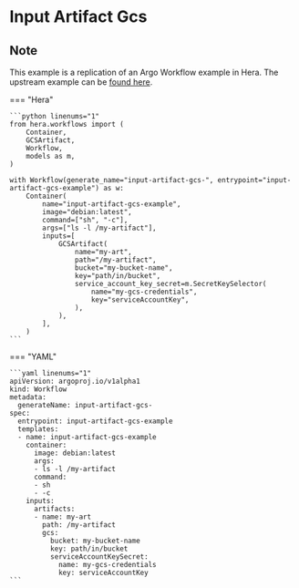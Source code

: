 # Input Artifact Gcs

## Note

This example is a replication of an Argo Workflow example in Hera.
The upstream example can be [found here](https://github.com/argoproj/argo-workflows/blob/main/examples/input-artifact-gcs.yaml).




=== "Hera"

    ```python linenums="1"
    from hera.workflows import (
        Container,
        GCSArtifact,
        Workflow,
        models as m,
    )

    with Workflow(generate_name="input-artifact-gcs-", entrypoint="input-artifact-gcs-example") as w:
        Container(
            name="input-artifact-gcs-example",
            image="debian:latest",
            command=["sh", "-c"],
            args=["ls -l /my-artifact"],
            inputs=[
                GCSArtifact(
                    name="my-art",
                    path="/my-artifact",
                    bucket="my-bucket-name",
                    key="path/in/bucket",
                    service_account_key_secret=m.SecretKeySelector(
                        name="my-gcs-credentials",
                        key="serviceAccountKey",
                    ),
                ),
            ],
        )
    ```

=== "YAML"

    ```yaml linenums="1"
    apiVersion: argoproj.io/v1alpha1
    kind: Workflow
    metadata:
      generateName: input-artifact-gcs-
    spec:
      entrypoint: input-artifact-gcs-example
      templates:
      - name: input-artifact-gcs-example
        container:
          image: debian:latest
          args:
          - ls -l /my-artifact
          command:
          - sh
          - -c
        inputs:
          artifacts:
          - name: my-art
            path: /my-artifact
            gcs:
              bucket: my-bucket-name
              key: path/in/bucket
              serviceAccountKeySecret:
                name: my-gcs-credentials
                key: serviceAccountKey
    ```


